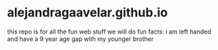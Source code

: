 # alejandragaavelar.github.io


this repo is for all the fun web stuff we will do
fun facts: i am left handed and have a 9 year age gap with my younger brother